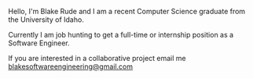 Hello, I'm Blake Rude and I am a recent Computer Science graduate from the University of Idaho.

Currently I am job hunting to get a full-time or internship position as a Software Engineer.

If you are interested in a collaborative project email me blakesoftwareengineering@gmail.com

<!---
BlakeRude/BlakeRude is a ✨ special ✨ repository because its `README.md` (this file) appears on your GitHub profile.
You can click the Preview link to take a look at your changes.
--->
